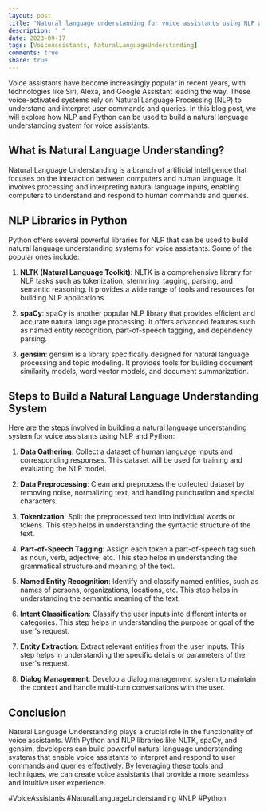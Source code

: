 ```yaml
---
layout: post
title: "Natural language understanding for voice assistants using NLP and python"
description: " "
date: 2023-09-17
tags: [VoiceAssistants, NaturalLanguageUnderstanding]
comments: true
share: true
---
```


Voice assistants have become increasingly popular in recent years, with technologies like Siri, Alexa, and Google Assistant leading the way. These voice-activated systems rely on Natural Language Processing (NLP) to understand and interpret user commands and queries. In this blog post, we will explore how NLP and Python can be used to build a natural language understanding system for voice assistants.

## What is Natural Language Understanding?

Natural Language Understanding is a branch of artificial intelligence that focuses on the interaction between computers and human language. It involves processing and interpreting natural language inputs, enabling computers to understand and respond to human commands and queries.

## NLP Libraries in Python

Python offers several powerful libraries for NLP that can be used to build natural language understanding systems for voice assistants. Some of the popular ones include:

1. **NLTK (Natural Language Toolkit)**: NLTK is a comprehensive library for NLP tasks such as tokenization, stemming, tagging, parsing, and semantic reasoning. It provides a wide range of tools and resources for building NLP applications.

2. **spaCy**: spaCy is another popular NLP library that provides efficient and accurate natural language processing. It offers advanced features such as named entity recognition, part-of-speech tagging, and dependency parsing.

3. **gensim**: gensim is a library specifically designed for natural language processing and topic modeling. It provides tools for building document similarity models, word vector models, and document summarization.

## Steps to Build a Natural Language Understanding System

Here are the steps involved in building a natural language understanding system for voice assistants using NLP and Python:

1. **Data Gathering**: Collect a dataset of human language inputs and corresponding responses. This dataset will be used for training and evaluating the NLP model.

2. **Data Preprocessing**: Clean and preprocess the collected dataset by removing noise, normalizing text, and handling punctuation and special characters.

3. **Tokenization**: Split the preprocessed text into individual words or tokens. This step helps in understanding the syntactic structure of the text.

4. **Part-of-Speech Tagging**: Assign each token a part-of-speech tag such as noun, verb, adjective, etc. This step helps in understanding the grammatical structure and meaning of the text.

5. **Named Entity Recognition**: Identify and classify named entities, such as names of persons, organizations, locations, etc. This step helps in understanding the semantic meaning of the text.

6. **Intent Classification**: Classify the user inputs into different intents or categories. This step helps in understanding the purpose or goal of the user's request.

7. **Entity Extraction**: Extract relevant entities from the user inputs. This step helps in understanding the specific details or parameters of the user's request.

8. **Dialog Management**: Develop a dialog management system to maintain the context and handle multi-turn conversations with the user.

## Conclusion

Natural Language Understanding plays a crucial role in the functionality of voice assistants. With Python and NLP libraries like NLTK, spaCy, and gensim, developers can build powerful natural language understanding systems that enable voice assistants to interpret and respond to user commands and queries effectively. By leveraging these tools and techniques, we can create voice assistants that provide a more seamless and intuitive user experience.

#VoiceAssistants #NaturalLanguageUnderstanding #NLP #Python